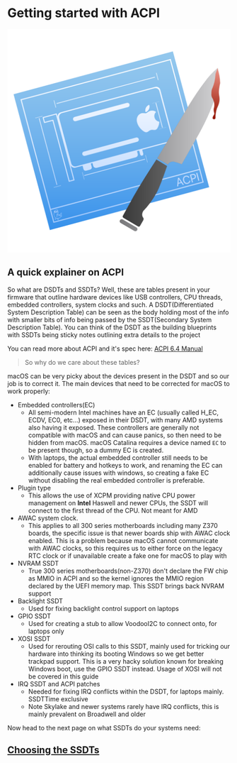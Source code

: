 # Getting started with ACPI

<img src="acpi-logo.png" width="512">

## A quick explainer on ACPI

So what are DSDTs and SSDTs? Well, these are tables present in your firmware that outline hardware devices like USB controllers, CPU threads, embedded controllers, system clocks and such. A DSDT(Differentiated System Description Table) can be seen as the body holding most of the info with smaller bits of info being passed by the SSDT(Secondary System Description Table). You can think of the DSDT as the building blueprints with SSDTs being sticky notes outlining extra details to the project

You can read more about ACPI and it's spec here: [ACPI 6.4 Manual](https://uefi.org/sites/default/files/resources/ACPI_Spec_6_4_Jan22.pdf)

> So why do we care about these tables?

macOS can be very picky about the devices present in the DSDT and so our job is to correct it. The main devices that need to be corrected for macOS to work properly:

* Embedded controllers(EC)
  * All semi-modern Intel machines have an EC (usually called H\_EC, ECDV, EC0, etc...) exposed in their DSDT, with many AMD systems also having it exposed. These controllers are generally not compatible with macOS and can cause panics, so then need to be hidden from macOS. macOS Catalina requires a device named `EC` to be present though, so a dummy EC is created.
  * With laptops, the actual embedded controller still needs to be enabled for battery and hotkeys to work, and renaming the EC can additionally cause issues with windows, so creating a fake EC without disabling the real embedded controller is preferable.
* Plugin type
  * This allows the use of XCPM providing native CPU power management on **Intel** Haswell and newer CPUs, the SSDT will connect to the first thread of the CPU. Not meant for AMD
* AWAC system clock.
  * This applies to all 300 series motherboards including many Z370 boards, the specific issue is that newer boards ship with AWAC clock enabled. This is a problem because macOS cannot communicate with AWAC clocks, so this requires us to either force on the legacy RTC clock or if unavailable create a fake one for macOS to play with
* NVRAM SSDT
  * True 300 series motherboards(non-Z370) don't declare the FW chip as MMIO in ACPI and so the kernel ignores the MMIO region declared by the UEFI memory map. This SSDT brings back NVRAM support
* Backlight SSDT
  * Used for fixing backlight control support on laptops
* GPIO SSDT
  * Used for creating a stub to allow VoodooI2C to connect onto, for laptops only
* XOSI SSDT
  * Used for rerouting OSI calls to this SSDT, mainly used for tricking our hardware into thinking its booting Windows so we get better trackpad support. This is a very hacky solution known for breaking Windows boot, use the GPIO SSDT instead. Usage of XOSI will not be covered in this guide
* IRQ SSDT and ACPI patches
  * Needed for fixing IRQ conflicts within the DSDT, for laptops mainly. SSDTTime exclusive
  * Note Skylake and newer systems rarely have IRQ conflicts, this is mainly prevalent on Broadwell and older

Now head to the next page on what SSDTs do your systems need:

## [Choosing the SSDTs](ssdt-platform.md)
